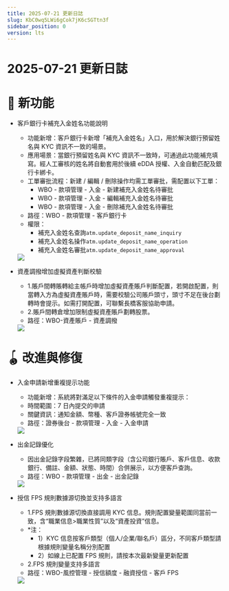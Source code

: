 ```yaml
---
title: 2025-07-21 更新日誌
slug: KbC0wq5LWi6gCok7jK6cSGTtn3f
sidebar_position: 0
version: lts
---
```



# 2025-07-21 更新日誌

# 🎉 新功能

- 客戶銀行卡補充入金姓名功能說明
    - 功能新增：客戶銀行卡新增「補充入金姓名」入口，用於解決銀行預留姓名與 KYC 資訊不一致的場景。
    - 應用場景：當銀行預留姓名與 KYC 資訊不一致時，可通過此功能補充填寫。經人工審核的姓名將自動套用於後續 eDDA 授權、入金自動匹配及銀行卡綁卡。
    - 工單審批流程：新建 / 編輯 / 刪除操作均需工單審批，需配置以下工單：
        -  WBO - 款項管理 - 入金 - 新建補充入金姓名待審批
        -  WBO - 款項管理 - 入金 - 編輯補充入金姓名待審批
        -  WBO - 款項管理 - 入金 - 刪除補充入金姓名待審批
    - 路徑：WBO - 款項管理 - 客戶銀行卡
    - 權限：
        - 補充入金姓名查詢`atm.update_deposit_name_inquiry`
        - 補充入金姓名操作`atm.update_deposit_name_operation`
        - 補充入金姓名審批`atm.update_deposit_name_approval`
    <img src="/assets/BX4xbGoqBoLtMJx4fm1cmfVXnOe.png" src-width="2048" src-height="501" align="center"/>

- 資產調撥增加虛擬資產判斷校驗
    - 1.賬戶間轉賬轉給主帳戶時增加虛擬資產賬戶判斷配置，若開啟配置，則當轉入方為虛擬資產賬戶時，需要校驗公司賬戶頭寸，頭寸不足在後台劃轉時會提示。如需打開配置，可聯繫長橋客服協助申請。
    - 2.賬戶間轉倉增加限制虛擬資產賬戶劃轉股票。
    - 路徑：WBO-資產賬戶 - 資產調撥
    <img src="/assets/KKZQbE6LwoZubExadN7cN1Jknjh.png" src-width="3696" src-height="1202" align="center"/>

# 🪀 改進與修復

- 入金申請新增重複提示功能
    - 功能新增：系統將對滿足以下條件的入金申請觸發重複提示：
    - 時間範圍：7 日內提交的申請
    - 關鍵資訊：通知金額、幣種、客戶證券帳號完全一致
    - 路徑：證券後台 - 款項管理 - 入金 - 入金申請
    <img src="/assets/MhUybf6ydom8EJxv3AQcybmvnnd.png" src-width="2310" src-height="900" align="center"/>

- 出金記錄優化
    - 因出金記錄字段繁雜，已將同類字段（含公司銀行賬戶、客戶信息、收款銀行、備註、金額、狀態、時間）合併展示，以方便客戶查詢。
    - 路徑：WBO - 款項管理 - 出金 - 出金記錄
    <img src="/assets/H8f9bTX6wofocBxeGWjctRSonxh.png" src-width="3270" src-height="938" align="center"/>

- 授信 FPS 規則數據源切換並支持多語言
    - 1.FPS 規則數據源切換直接調用 KYC 信息。規則配置變量範圍同當前一致，含“職業信息&gt;職業性質”以及“資產投資”信息。
    - *注：
        - 1）KYC 信息按客戶類型（個人/企業/聯名戶）區分，不同客戶類型請根據規則變量名稱分別配置
        - 2）如線上已配置 FPS 規則，請按本次最新變量更新配置
    - 2.FPS 規則變量支持多語言
    - 路徑：WBO-風控管理 - 授信額度 - 融資授信 - 客戶 FPS
    <img src="/assets/ZGh3bq6MUo3SEaxW2Pncc59Dnrd.png" src-width="3286" src-height="1756" align="center"/>
    
